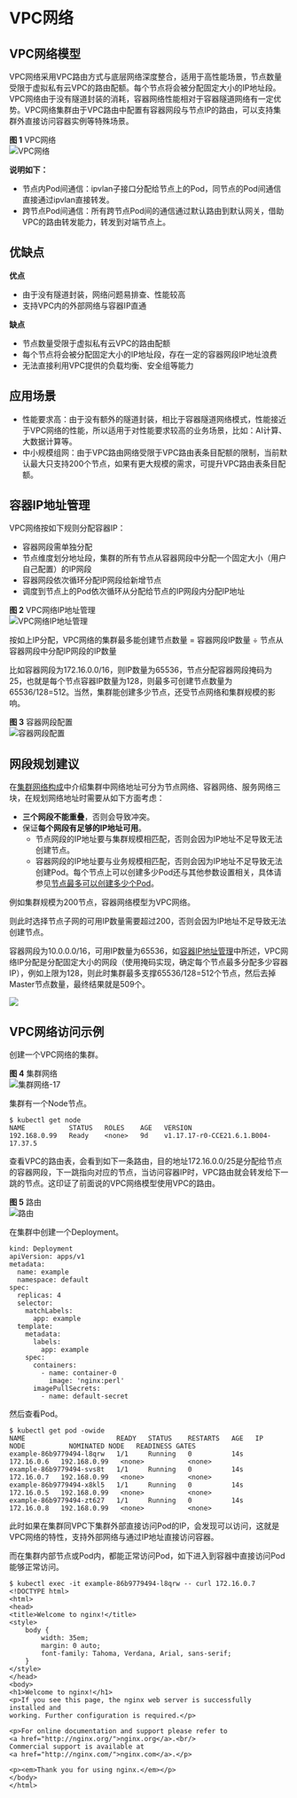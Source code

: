 # VPC网络<a name="cce_01_0283"></a>

## VPC网络模型<a name="section1747411510358"></a>

VPC网络采用VPC路由方式与底层网络深度整合，适用于高性能场景，节点数量受限于虚拟私有云VPC的路由配额。每个节点将会被分配固定大小的IP地址段。VPC网络由于没有隧道封装的消耗，容器网络性能相对于容器隧道网络有一定优势。VPC网络集群由于VPC路由中配置有容器网段与节点IP的路由，可以支持集群外直接访问容器实例等特殊场景。

**图 1**  VPC网络<a name="zh-cn_topic_0146398798_fig105374614243"></a>  
![](figures/VPC网络.png "VPC网络")

**说明如下：**

-   节点内Pod间通信：ipvlan子接口分配给节点上的Pod，同节点的Pod间通信直接通过ipvlan直接转发。
-   跨节点Pod间通信：所有跨节点Pod间的通信通过默认路由到默认网关，借助VPC的路由转发能力，转发到对端节点上。

## 优缺点<a name="section207316301745"></a>

**优点**

-   由于没有隧道封装，网络问题易排查、性能较高
-   支持VPC内的外部网络与容器IP直通

**缺点**

-   节点数量受限于虚拟私有云VPC的路由配额
-   每个节点将会被分配固定大小的IP地址段，存在一定的容器网段IP地址浪费
-   无法直接利用VPC提供的负载均衡、安全组等能力

## 应用场景<a name="section474217381446"></a>

-   性能要求高：由于没有额外的隧道封装，相比于容器隧道网络模式，性能接近于VPC网络的性能，所以适用于对性能要求较高的业务场景，比如：AI计算、大数据计算等。
-   中小规模组网：由于VPC路由网络受限于VPC路由表条目配额的限制，当前默认最大只支持200个节点，如果有更大规模的需求，可提升VPC路由表条目配额。

## 容器IP地址管理<a name="section1574982552114"></a>

VPC网络按如下规则分配容器IP：

-   容器网段需单独分配
-   节点维度划分地址段，集群的所有节点从容器网段中分配一个固定大小（用户自己配置）的IP网段
-   容器网段依次循环分配IP网段给新增节点
-   调度到节点上的Pod依次循环从分配给节点的IP网段内分配IP地址

**图 2**  VPC网络IP地址管理<a name="fig790744862219"></a>  
![](figures/VPC网络IP地址管理.png "VPC网络IP地址管理")

按如上IP分配，VPC网络的集群最多能创建节点数量 = 容器网段IP数量 ÷ 节点从容器网段中分配IP网段的IP数量

比如容器网段为172.16.0.0/16，则IP数量为65536，节点分配容器网段掩码为25，也就是每个节点容器IP数量为128，则最多可创建节点数量为65536/128=512。当然，集群能创建多少节点，还受节点网络和集群规模的影响。

**图 3**  容器网段配置<a name="fig320115593351"></a>  
![](figures/容器网段配置.png "容器网段配置")

## 网段规划建议<a name="section14586813191914"></a>

在[集群网络构成](网络概述.md#section1131733719195)中介绍集群中网络地址可分为节点网络、容器网络、服务网络三块，在规划网络地址时需要从如下方面考虑：

-   **三个网段不能重叠**，否则会导致冲突。
-   保证**每个网段有足够的IP地址可用**。
    -   节点网段的IP地址要与集群规模相匹配，否则会因为IP地址不足导致无法创建节点。
    -   容器网段的IP地址要与业务规模相匹配，否则会因为IP地址不足导致无法创建Pod。每个节点上可以创建多少Pod还与其他参数设置相关，具体请参见[节点最多可以创建多少个Pod](节点最多可以创建多少个Pod.md)。


例如集群规模为200节点，容器网络模型为VPC网络。

则此时选择节点子网的可用IP数量需要超过200，否则会因为IP地址不足导致无法创建节点。

容器网段为10.0.0.0/16，可用IP数量为65536，如[容器IP地址管理](#section1574982552114)中所述，VPC网络IP分配是分配固定大小的网段（使用掩码实现，确定每个节点最多分配多少容器IP），例如上限为128，则此时集群最多支撑65536/128=512个节点，然后去掉Master节点数量，最终结果就是509个。

![](figures/zh-cn_image_0000001204753387.png)

## VPC网络访问示例<a name="section10441454192410"></a>

创建一个VPC网络的集群。

**图 4**  集群网络<a name="fig1830324293611"></a>  
![](figures/集群网络-17.png "集群网络-17")

集群有一个Node节点。

```
$ kubectl get node
NAME           STATUS   ROLES    AGE   VERSION
192.168.0.99   Ready    <none>   9d    v1.17.17-r0-CCE21.6.1.B004-17.37.5
```

查看VPC的路由表，会看到如下一条路由，目的地址172.16.0.0/25是分配给节点的容器网段，下一跳指向对应的节点，当访问容器IP时，VPC路由就会转发给下一跳的节点。这印证了前面说的VPC网络模型使用VPC的路由。

**图 5**  路由<a name="fig215015117361"></a>  
![](figures/路由.png "路由")

在集群中创建一个Deployment。

```
kind: Deployment
apiVersion: apps/v1
metadata:
  name: example
  namespace: default
spec:
  replicas: 4
  selector:
    matchLabels:
      app: example
  template:
    metadata:
      labels:
        app: example
    spec:
      containers:
        - name: container-0
          image: 'nginx:perl'
      imagePullSecrets:
        - name: default-secret
```

然后查看Pod。

```
$ kubectl get pod -owide
NAME                       READY   STATUS    RESTARTS   AGE   IP           NODE           NOMINATED NODE   READINESS GATES
example-86b9779494-l8qrw   1/1     Running   0          14s   172.16.0.6   192.168.0.99   <none>           <none>
example-86b9779494-svs8t   1/1     Running   0          14s   172.16.0.7   192.168.0.99   <none>           <none>
example-86b9779494-x8kl5   1/1     Running   0          14s   172.16.0.5   192.168.0.99   <none>           <none>
example-86b9779494-zt627   1/1     Running   0          14s   172.16.0.8   192.168.0.99   <none>           <none>
```

此时如果在集群同VPC下集群外部直接访问Pod的IP，会发现可以访问，这就是VPC网络的特性，支持外部网络与通过IP地址直接访问容器。

而在集群内部节点或Pod内，都能正常访问Pod，如下进入到容器中直接访问Pod能够正常访问。

```
$ kubectl exec -it example-86b9779494-l8qrw -- curl 172.16.0.7
<!DOCTYPE html>
<html>
<head>
<title>Welcome to nginx!</title>
<style>
    body {
        width: 35em;
        margin: 0 auto;
        font-family: Tahoma, Verdana, Arial, sans-serif;
    }
</style>
</head>
<body>
<h1>Welcome to nginx!</h1>
<p>If you see this page, the nginx web server is successfully installed and
working. Further configuration is required.</p>

<p>For online documentation and support please refer to
<a href="http://nginx.org/">nginx.org</a>.<br/>
Commercial support is available at
<a href="http://nginx.com/">nginx.com</a>.</p>

<p><em>Thank you for using nginx.</em></p>
</body>
</html>
```

